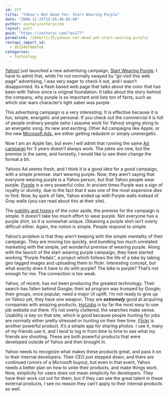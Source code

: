 ```yaml
---
id: 277
title: "Yahoo's Not Dead Yet: Start Wearing Purple"
date: "2008-11-25T13:45:48-05:00"
author: zacharyzacharyccom
layout: post
guid: "https://zacharyc.com/?p=277"
permalink: /2008/11/25/yahoos-not-dead-yet-start-wearing-purple/
restapi_import_id:
  - 5b3546f08dfe0
categories:
  - Technology
---
```


[Yahoo!](http://www.yahoo.com) just launched a new advertising campaign, [Start Wearing Purple](http://www.startwearingpurple.com). I have to admit that, while I’m not normally swayed by “go visit this web page” advertising, I was very eager to check it out, and I wasn’t disappointed. Its a flash based web page that talks about the color that has been with Yahoo since is original foundation. It talks about the story behind the company, why purple is so important and lists ton of facts, such as which star wars character’s light saber was purple.

This advertising campaign is a very interesting. It is effective because it is fun, simple, energetic and personal. If you check out the commercial it is full of people ordinary people (who I assume work for Yahoo) singing along to an energetic song. Its new and exciting. Other Ad campaigns like Apple, or the new [Microsoft Ads](http://daringfireball.net/linked/2008/09/18/msft-im-a-pc), are either getting redudent or simply unenergetic.

Now I am an Apple fan, but even I will admit that running the same [Ad campaign](http://www.apple.com/getamac/ads/) for 3 years doesn’t always work. The jokes are new, but the premise is the same, and honestly, I would like to see them change the format a bit.

Yahoos Ad seems fresh, and I think it is a good _idea_ for a good campaign, with a simple premise: start wearing purple. Now, they aren’t saying that everyone wearing purple is a Yahoo person, but that Yahoo people wear purple. [Purple](http://en.wikipedia.org/wiki/Purple) is a very powerful color. In ancient times Purple was a sign of royalty or divinity, due to the fact that it was one of the most expensive dies to find. Now, by quirk of fate, Yahoo ended up with Purple walls instead of Gray walls (you can read about this at their site).

The [nobility and history](http://en.wikipedia.org/wiki/Purple) of the color aside, the premise for the campaign is simple. It doesn’t take too much effort to wear purple. Not everyone has a purple shirt, so it is somewhat unique. Obtaining a purple shirt isn’t overly difficult either. Again, the notion is simple. People respond to simple.

Yahoo’s problem is that they aren’t keeping with the simple mentality of their campaign. They are moving too quickly, and bundling too much unrelated marketing with the simple, yet wonderful premise of wearing purple. Along with the launch of the start wearing purple campaign, they have started working “Purple Pedals”, a project which follows the life of a bike by taking geo tagged images and uploading them to flickr. Interesting concept, but what exactly does it have to do with purple? The bike is purple? That’s not enough for me. The connection is too weak.

Yahoo, of recent, has not been producing the greatest technology. Their search has fallen behind Google; their ad program was trumped by Google; their groups, once popular, need a major UI uplift. I’m not ready to give up on Yahoo yet, they have one weapon. They are **_extremely_** good at acquiring companies with amazing products. [HotJobs](http://www.hotjobs.com) is by far the most easy to use job website out there. It’s not overly cluttered, the searches make sense. Usability is key on that site, which is good because people hunting for jobs are normally either pretty stressed or hunting on their free time. [Flickr](http://www.flickr.com) is another powerful product. It’s a simple app for sharing photos. I use it, many of my friends use it, and I tend to log in from time to time to see what my friends are shooting. These are both powerful products that were developed outside of Yahoo and then brought in.

Yahoo needs to recognize what makes these products great, and pass it on to their internal developers. Their CEO just stepped down, and there are continued rumors of a Microsoft buyout, but even in that event, Yahoo needs a better plan on how to unite their products, and make things work. Now, simplicity for users does not mean simplicity for developers. They have their work cut out for them, but if they can see the great talent in these external products, I see no reason they can’t apply to their internal products as well.
